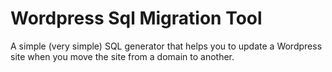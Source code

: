 Wordpress Sql Migration Tool
============================

A simple (very simple) SQL generator that helps you to update a Wordpress site when you move the site from a domain to another.
